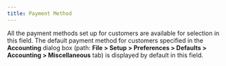 ```yaml
---
title: Payment Method
---
```



All the payment methods set up for customers are available for selection  in this field. The default payment method for customers specified in the  **Accounting** dialog box (path: **File &gt; Setup &gt; Preferences &gt; Defaults 
 &gt; Accounting &gt; Miscellaneous** tab) is displayed by default  in this field.

